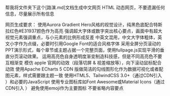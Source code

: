 帮我将文件夹下这个[路演.md]文档生成中文网页 HTML 动态网页，不要遗漏任何信息，尽量展示所有信息

网页生成要求：
使用Aurora Gradient Hero风格的视觉设计，纯黑色底配合特斯拉红色#E31937颜色作为高亮
强调超大字体或数字突出核心要点，画面中有超大视觉元素强调重点，与小元素的比例形成反差
中英文混用，中文大字体粗体，英文小字作为点缀，必要时引用Google Font的适合风格字体
采用全屏分页滚动的PPT演示形式，每个章节或主题占据一个完整页面，使用fullpage.js实现平滑的垂直分页滚动效果。
运用高亮色自身透明度渐变制造科技感，但是不同高亮色不要互相渐变
模仿 apple 官网的动效（段落切屏 & 视差缩放等），向下滚动鼠标配合动效
使用Apache ECharts 5 CDN 版做简洁的勾线图形化作为数据可视化或者配图元素，样式需要跟主题一致
使用HTML5、TailwindCSS 3.0+（通过CDN引入 ）和必要的JavaScript
使用专业图标库如Font Awesome或Material Icons（通过CDN引入 ）
避免使用emoji作为主要图标
不要省略内容要点



